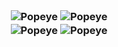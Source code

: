 <h3 align="center">
<img src="http://liquidz.speedpost.net.user.fm/RetroGamingHDnes/liquidz-popeye/1A.png" align="center" alt="Popeye" border="0">
<img src="http://liquidz.speedpost.net.user.fm/RetroGamingHDnes/liquidz-popeye/1B.png" align="center" alt="Popeye" border="0">
<br>
<img src="http://liquidz.speedpost.net.user.fm/RetroGamingHDnes/liquidz-popeye/2A.png" align="center" alt="Popeye" border="0">
<img src="http://liquidz.speedpost.net.user.fm/RetroGamingHDnes/liquidz-popeye/2B.png" align="center" alt="Popeye" border="0">
<br>
</h3>

